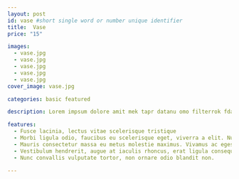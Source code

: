 ```yaml
---
layout: post
id: vase #short single word or number unique identifier
title:  Vase
price: "15"

images:
  - vase.jpg
  - vase.jpg
  - vase.jpg
  - vase.jpg
  - vase.jpg
cover_image: vase.jpg

categories: basic featured

description: Lorem impsum dolore amit mek tapr datanu omo filterrok fdam. Lorem impsum dolore amit mek tapr datanu omo filterrok fdam

features:
  - Fusce lacinia, lectus vitae scelerisque tristique
  - Morbi ligula odio, faucibus eu scelerisque eget, viverra a elit. Nullam quis ipsum molestie, dictum arcu id, semper leo
  - Mauris consectetur massa eu metus molestie maximus. Vivamus ac egestas eros
  - Vestibulum hendrerit, augue at iaculis rhoncus, erat ligula consequat lorem
  - Nunc convallis vulputate tortor, non ornare odio blandit non.

---
```

